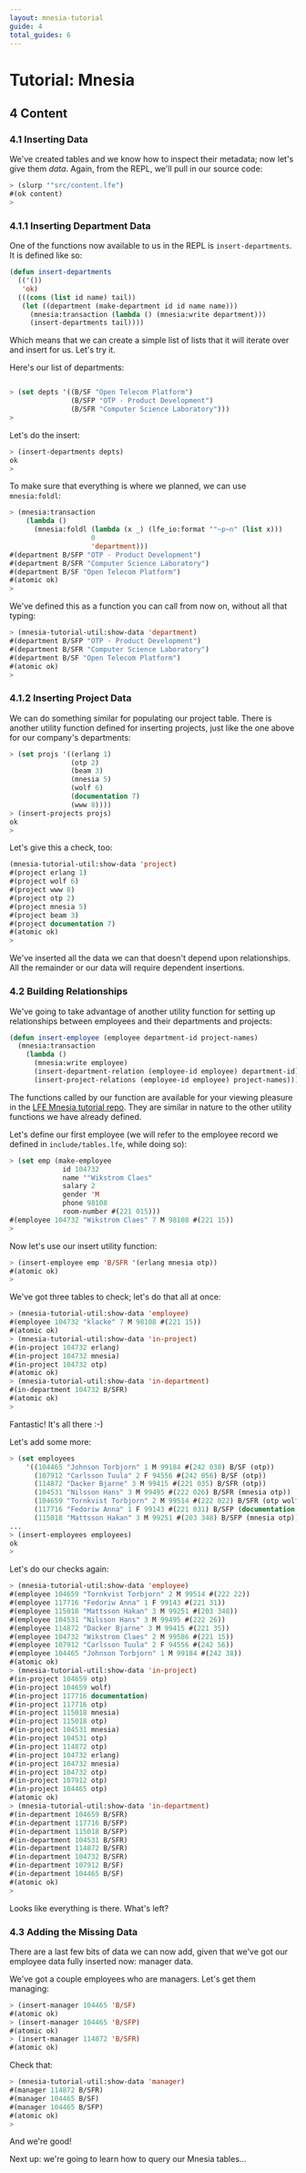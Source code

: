 ```yaml
---
layout: mnesia-tutorial
guide: 4
total_guides: 6
---
```

# Tutorial: Mnesia

## 4 Content

### 4.1 Inserting Data

We've created tables and we know how to inspect their metadata; now let's give
them *data*. Again, from the REPL, we'll pull in our source code:

```cl
> (slurp '"src/content.lfe")
#(ok content)
>
```

### 4.1.1 Inserting Department Data

One of the functions now available to us in the REPL is ``insert-departments``. 
It is defined like so:

```cl
(defun insert-departments
  (('())
   'ok)
  (((cons (list id name) tail))
   (let ((department (make-department id id name name)))
     (mnesia:transaction (lambda () (mnesia:write department)))
     (insert-departments tail))))
```

Which means that we can create a simple list of lists that it will iterate
over and insert for us. Let's try it. 

Here's our list of departments:

```cl

> (set depts '((B/SF "Open Telecom Platform")
               (B/SFP "OTP - Product Development")
               (B/SFR "Computer Science Laboratory")))
>
```

Let's do the insert:

```cl
> (insert-departments depts)
ok
>
```

To make sure that everything is where we planned, we can use ``mnesia:foldl``:

```cl
> (mnesia:transaction
    (lambda ()
      (mnesia:foldl (lambda (x _) (lfe_io:format '"~p~n" (list x)))
                    0
                    'department)))
#(department B/SFP "OTP - Product Development")
#(department B/SFR "Computer Science Laboratory")
#(department B/SF "Open Telecom Platform")
#(atomic ok)
>
```

We've defined this as a function you can call from now on, without all that
typing:

```cl
> (mnesia-tutorial-util:show-data 'department)
#(department B/SFP "OTP - Product Development")
#(department B/SFR "Computer Science Laboratory")
#(department B/SF "Open Telecom Platform")
#(atomic ok)
>
```

### 4.1.2 Inserting Project Data

We can do something similar for populating our project table. There is another
utility function defined for inserting projects, just like the one above for
our company's departments:

```cl
> (set projs '((erlang 1)
               (otp 2)
               (beam 3)
               (mnesia 5)
               (wolf 6)
               (documentation 7)
               (www 8))))
> (insert-projects projs)
ok
>
```

Let's give this a check, too:

```cl
(mnesia-tutorial-util:show-data 'project)
#(project erlang 1)
#(project wolf 6)
#(project www 8)
#(project otp 2)
#(project mnesia 5)
#(project beam 3)
#(project documentation 7)
#(atomic ok)
>
```

We've inserted all the data we can that doesn't depend upon relationships.
All the remainder or our data will require dependent insertions.

### 4.2 Building Relationships

We've going to take advantage of another utility function for setting up
relationships between employees and their departments and projects:

```cl
(defun insert-employee (employee department-id project-names)
  (mnesia:transaction
    (lambda ()
      (mnesia:write employee)
      (insert-department-relation (employee-id employee) department-id)
      (insert-project-relations (employee-id employee) project-names))))
```

The functions called by our function are available for your viewing pleasure
in the
<a href="https://github.com/lfe/mnesia-tutorial/blob/master/src/content.lfe">LFE
Mnesia tutorial repo</a>. They are similar in nature to the other utility
functions we have already defined.

Let's define our first employee (we will refer to the employee record we
defined in ``include/tables.lfe``, while doing so):

```cl
> (set emp (make-employee
             id 104732
             name '"Wikstrom Claes"
             salary 2
             gender 'M
             phone 98108
             room-number #(221 015)))
#(employee 104732 "Wikstrom Claes" 7 M 98108 #(221 15))
>
```

Now let's use our insert utility function:

```cl
> (insert-employee emp 'B/SFR '(erlang mnesia otp))
#(atomic ok)
>
```

We've got three tables to check; let's do that all at once:

```cl
> (mnesia-tutorial-util:show-data 'employee)
#(employee 104732 "klacke" 7 M 98108 #(221 15))
#(atomic ok)
> (mnesia-tutorial-util:show-data 'in-project)
#(in-project 104732 erlang)
#(in-project 104732 mnesia)
#(in-project 104732 otp)
#(atomic ok)
> (mnesia-tutorial-util:show-data 'in-department)
#(in-department 104732 B/SFR)
#(atomic ok)
>
```

Fantastic! It's all there :-)

Let's add some more:

```cl
> (set employees
    '((104465 "Johnson Torbjorn" 1 M 99184 #(242 038) B/SF (otp))
      (107912 "Carlsson Tuula" 2 F 94556 #(242 056) B/SF (otp))
      (114872 "Dacker Bjarne" 3 M 99415 #(221 035) B/SFR (otp))
      (104531 "Nilsson Hans" 3 M 99495 #(222 026) B/SFR (mnesia otp))
      (104659 "Tornkvist Torbjorn" 2 M 99514 #(222 022) B/SFR (otp wolf))
      (117716 "Fedoriw Anna" 1 F 99143 #(221 031) B/SFP (documentation otp))
      (115018 "Mattsson Hakan" 3 M 99251 #(203 348) B/SFP (mnesia otp))))
...
> (insert-employees employees)
ok
>
```

Let's do our checks again:

```cl
> (mnesia-tutorial-util:show-data 'employee)
#(employee 104659 "Tornkvist Torbjorn" 2 M 99514 #(222 22))
#(employee 117716 "Fedoriw Anna" 1 F 99143 #(221 31))
#(employee 115018 "Mattsson Hakan" 3 M 99251 #(203 348))
#(employee 104531 "Nilsson Hans" 3 M 99495 #(222 26))
#(employee 114872 "Dacker Bjarne" 3 M 99415 #(221 35))
#(employee 104732 "Wikstrom Claes" 2 M 99586 #(221 15))
#(employee 107912 "Carlsson Tuula" 2 F 94556 #(242 56))
#(employee 104465 "Johnson Torbjorn" 1 M 99184 #(242 38))
#(atomic ok)
> (mnesia-tutorial-util:show-data 'in-project)
#(in-project 104659 otp)
#(in-project 104659 wolf)
#(in-project 117716 documentation)
#(in-project 117716 otp)
#(in-project 115018 mnesia)
#(in-project 115018 otp)
#(in-project 104531 mnesia)
#(in-project 104531 otp)
#(in-project 114872 otp)
#(in-project 104732 erlang)
#(in-project 104732 mnesia)
#(in-project 104732 otp)
#(in-project 107912 otp)
#(in-project 104465 otp)
#(atomic ok)
> (mnesia-tutorial-util:show-data 'in-department)
#(in-department 104659 B/SFR)
#(in-department 117716 B/SFP)
#(in-department 115018 B/SFP)
#(in-department 104531 B/SFR)
#(in-department 114872 B/SFR)
#(in-department 104732 B/SFR)
#(in-department 107912 B/SF)
#(in-department 104465 B/SF)
#(atomic ok)
>
```

Looks like everything is there. What's left?

### 4.3 Adding the Missing Data

There are a last few bits of data we can now add, given that we've got our
employee data fully inserted now: manager data.

We've got a couple employees who are managers. Let's get them managing:

```cl
> (insert-manager 104465 'B/SF)
#(atomic ok)
> (insert-manager 104465 'B/SFP)
#(atomic ok)
> (insert-manager 114872 'B/SFR)
#(atomic ok)
```

Check that:

```cl
> (mnesia-tutorial-util:show-data 'manager)
#(manager 114872 B/SFR)
#(manager 104465 B/SF)
#(manager 104465 B/SFP)
#(atomic ok)
>
```

And we're good!

Next up: we're going to learn how to query our Mnesia tables...

